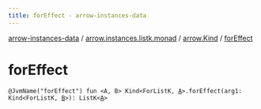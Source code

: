 ```yaml
---
title: forEffect - arrow-instances-data
---
```


[arrow-instances-data](../../index.html) / [arrow.instances.listk.monad](../index.html) / [arrow.Kind](index.html) / [forEffect](./for-effect.html)

# forEffect

`@JvmName("forEffect") fun <A, B> Kind<ForListK, `[`A`](for-effect.html#A)`>.forEffect(arg1: Kind<ForListK, `[`B`](for-effect.html#B)`>): ListK<`[`A`](for-effect.html#A)`>`